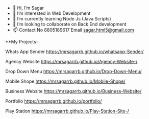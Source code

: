 - 👋 Hi, I’m Sagar
- 👀 I’m interested in Web Development
- 🌱 I’m currently learning Node Js (Java Scripts)
- 💞️ I’m looking to collaborate on Back End development
- 📫 Contact No 8805189617 Email sagar.html5@gmail.com


**My Projects- 

Whats App Sender   https://mrsagarrb.github.io/whatsapp-Sender/

Agency Website 	   https://mrsagarrb.github.io/Agency-Website-/

Drop Down Menu 	   https://mrsagarrb.github.io/Drop-Down-Menu/

Mobile Shope  	   https://mrsagarrb.github.io/Mobile-Shope/

Business Website   https://mrsagarrb.github.io/Business-Website/

Portfolio          https://mrsagarrb.github.io/portfolio/

Play Station       https://mrsagarrb.github.io/Play-Station-Site-/ 









<!---
MrSagarRB/MrSagarRB is a ✨ special ✨ repository because its `README.md` (this file) appears on your GitHub profile.
You can click the Preview link to take a look at your changes.
--->
